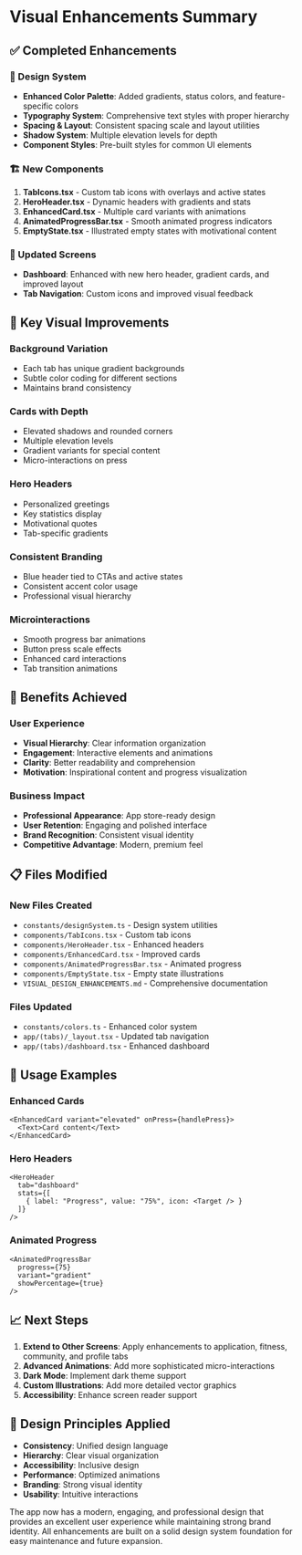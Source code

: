# Visual Enhancements Summary

## ✅ Completed Enhancements

### 🎨 Design System
- **Enhanced Color Palette**: Added gradients, status colors, and feature-specific colors
- **Typography System**: Comprehensive text styles with proper hierarchy
- **Spacing & Layout**: Consistent spacing scale and layout utilities
- **Shadow System**: Multiple elevation levels for depth
- **Component Styles**: Pre-built styles for common UI elements

### 🏗️ New Components
1. **TabIcons.tsx** - Custom tab icons with overlays and active states
2. **HeroHeader.tsx** - Dynamic headers with gradients and stats
3. **EnhancedCard.tsx** - Multiple card variants with animations
4. **AnimatedProgressBar.tsx** - Smooth animated progress indicators
5. **EmptyState.tsx** - Illustrated empty states with motivational content

### 📱 Updated Screens
- **Dashboard**: Enhanced with new hero header, gradient cards, and improved layout
- **Tab Navigation**: Custom icons and improved visual feedback

## 🎯 Key Visual Improvements

### Background Variation
- Each tab has unique gradient backgrounds
- Subtle color coding for different sections
- Maintains brand consistency

### Cards with Depth
- Elevated shadows and rounded corners
- Multiple elevation levels
- Gradient variants for special content
- Micro-interactions on press

### Hero Headers
- Personalized greetings
- Key statistics display
- Motivational quotes
- Tab-specific gradients

### Consistent Branding
- Blue header tied to CTAs and active states
- Consistent accent color usage
- Professional visual hierarchy

### Microinteractions
- Smooth progress bar animations
- Button press scale effects
- Enhanced card interactions
- Tab transition animations

## 🚀 Benefits Achieved

### User Experience
- **Visual Hierarchy**: Clear information organization
- **Engagement**: Interactive elements and animations
- **Clarity**: Better readability and comprehension
- **Motivation**: Inspirational content and progress visualization

### Business Impact
- **Professional Appearance**: App store-ready design
- **User Retention**: Engaging and polished interface
- **Brand Recognition**: Consistent visual identity
- **Competitive Advantage**: Modern, premium feel

## 📋 Files Modified

### New Files Created
- `constants/designSystem.ts` - Design system utilities
- `components/TabIcons.tsx` - Custom tab icons
- `components/HeroHeader.tsx` - Enhanced headers
- `components/EnhancedCard.tsx` - Improved cards
- `components/AnimatedProgressBar.tsx` - Animated progress
- `components/EmptyState.tsx` - Empty state illustrations
- `VISUAL_DESIGN_ENHANCEMENTS.md` - Comprehensive documentation

### Files Updated
- `constants/colors.ts` - Enhanced color system
- `app/(tabs)/_layout.tsx` - Updated tab navigation
- `app/(tabs)/dashboard.tsx` - Enhanced dashboard

## 🔧 Usage Examples

### Enhanced Cards
```tsx
<EnhancedCard variant="elevated" onPress={handlePress}>
  <Text>Card content</Text>
</EnhancedCard>
```

### Hero Headers
```tsx
<HeroHeader 
  tab="dashboard"
  stats={[
    { label: "Progress", value: "75%", icon: <Target /> }
  ]}
/>
```

### Animated Progress
```tsx
<AnimatedProgressBar 
  progress={75}
  variant="gradient"
  showPercentage={true}
/>
```

## 📈 Next Steps

1. **Extend to Other Screens**: Apply enhancements to application, fitness, community, and profile tabs
2. **Advanced Animations**: Add more sophisticated micro-interactions
3. **Dark Mode**: Implement dark theme support
4. **Custom Illustrations**: Add more detailed vector graphics
5. **Accessibility**: Enhance screen reader support

## 🎨 Design Principles Applied

- **Consistency**: Unified design language
- **Hierarchy**: Clear visual organization
- **Accessibility**: Inclusive design
- **Performance**: Optimized animations
- **Branding**: Strong visual identity
- **Usability**: Intuitive interactions

The app now has a modern, engaging, and professional design that provides an excellent user experience while maintaining strong brand identity. All enhancements are built on a solid design system foundation for easy maintenance and future expansion.
